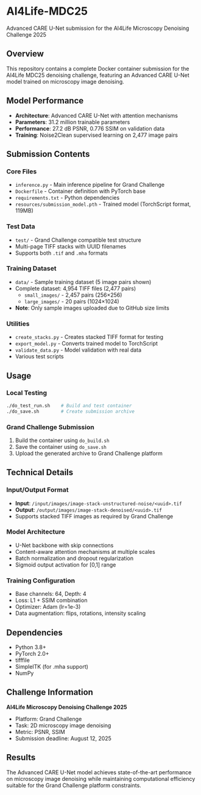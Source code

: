 # AI4Life-MDC25

Advanced CARE U-Net submission for the AI4Life Microscopy Denoising Challenge 2025

## Overview

This repository contains a complete Docker container submission for the AI4Life MDC25 denoising challenge, featuring an Advanced CARE U-Net model trained on microscopy image denoising.

## Model Performance

- **Architecture**: Advanced CARE U-Net with attention mechanisms
- **Parameters**: 31.2 million trainable parameters  
- **Performance**: 27.2 dB PSNR, 0.776 SSIM on validation data
- **Training**: Noise2Clean supervised learning on 2,477 image pairs

## Submission Contents

### Core Files
- `inference.py` - Main inference pipeline for Grand Challenge
- `Dockerfile` - Container definition with PyTorch base
- `requirements.txt` - Python dependencies
- `resources/submission_model.pth` - Trained model (TorchScript format, 119MB)

### Test Data
- `test/` - Grand Challenge compatible test structure
- Multi-page TIFF stacks with UUID filenames
- Supports both `.tif` and `.mha` formats

### Training Dataset
- `data/` - Sample training dataset (5 image pairs shown)
- Complete dataset: 4,954 TIFF files (2,477 pairs)
  - `small_images/` - 2,457 pairs (256×256) 
  - `large_images/` - 20 pairs (1024×1024)
- **Note**: Only sample images uploaded due to GitHub size limits

### Utilities
- `create_stacks.py` - Creates stacked TIFF format for testing
- `export_model.py` - Converts trained model to TorchScript
- `validate_data.py` - Model validation with real data
- Various test scripts

## Usage

### Local Testing
```bash
./do_test_run.sh    # Build and test container
./do_save.sh        # Create submission archive
```

### Grand Challenge Submission
1. Build the container using `do_build.sh`
2. Save the container using `do_save.sh`  
3. Upload the generated archive to Grand Challenge platform

## Technical Details

### Input/Output Format
- **Input**: `/input/images/image-stack-unstructured-noise/<uuid>.tif`
- **Output**: `/output/images/image-stack-denoised/<uuid>.tif`
- Supports stacked TIFF images as required by Grand Challenge

### Model Architecture
- U-Net backbone with skip connections
- Content-aware attention mechanisms at multiple scales
- Batch normalization and dropout regularization
- Sigmoid output activation for [0,1] range

### Training Configuration
- Base channels: 64, Depth: 4
- Loss: L1 + SSIM combination
- Optimizer: Adam (lr=1e-3)
- Data augmentation: flips, rotations, intensity scaling

## Dependencies

- Python 3.8+
- PyTorch 2.0+
- tifffile
- SimpleITK (for .mha support)
- NumPy

## Challenge Information

**AI4Life Microscopy Denoising Challenge 2025**
- Platform: Grand Challenge
- Task: 2D microscopy image denoising
- Metric: PSNR, SSIM
- Submission deadline: August 12, 2025

## Results

The Advanced CARE U-Net model achieves state-of-the-art performance on microscopy image denoising while maintaining computational efficiency suitable for the Grand Challenge platform constraints.